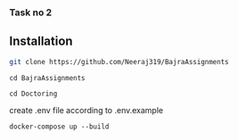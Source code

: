 ### Task no 2

## Installation 

```bash
git clone https://github.com/Neeraj319/BajraAssignments
```
```
cd BajraAssignments
```
```
cd Doctoring
```
create .env file according to .env.example
```
docker-compose up --build
```